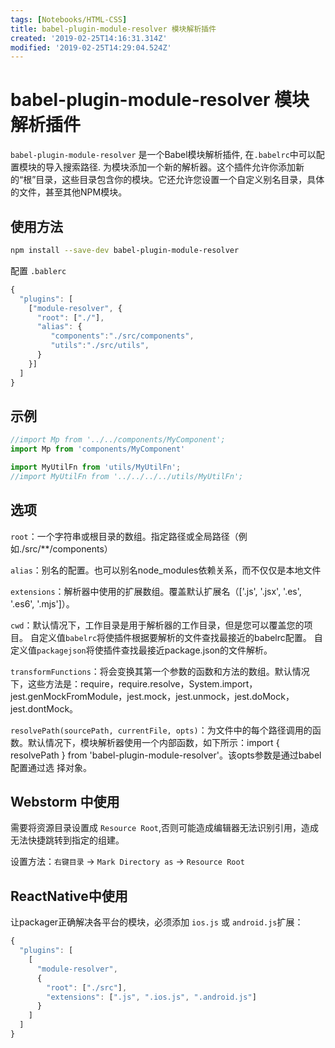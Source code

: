 ```yaml
---
tags: [Notebooks/HTML-CSS]
title: babel-plugin-module-resolver 模块解析插件
created: '2019-02-25T14:16:31.314Z'
modified: '2019-02-25T14:29:04.524Z'
---
```


# babel-plugin-module-resolver 模块解析插件

`babel-plugin-module-resolver` 是一个Babel模块解析插件, 在`.babelrc`中可以配置模块的导入搜索路径. 为模块添加一个新的解析器。这个插件允许你添加新的“根”目录，这些目录包含你的模块。它还允许您设置一个自定义别名目录，具体的文件，甚至其他NPM模块。


## 使用方法

```bash
npm install --save-dev babel-plugin-module-resolver 
```

配置 ` .bablerc `

```js
{
  "plugins": [
    ["module-resolver", {
      "root": ["./"],
      "alias": {
         "components":"./src/components",
         "utils":"./src/utils",
      }
    }]
  ]
}
```

	
## 示例


```js
//import Mp from '../../components/MyComponent'; 
import Mp from 'components/MyComponent' 

import MyUtilFn from 'utils/MyUtilFn'; 
//import MyUtilFn from '../../../../utils/MyUtilFn'; 
```
	

## 选项

`root`：一个字符串或根目录的数组。指定路径或全局路径（例如./src/**/components）

`alias`：别名的配置。也可以别名node_modules依赖关系，而不仅仅是本地文件

`extensions`：解析器中使用的扩展数组。覆盖默认扩展名（['.js', '.jsx', '.es', '.es6', '.mjs']）。

`cwd`：默认情况下，工作目录是用于解析器的工作目录，但是您可以覆盖您的项目。
自定义值`babelrc`将使插件根据要解析的文件查找最接近的babelrc配置。
自定义值`packagejson`将使插件查找最接近package.json的文件解析。

`transformFunctions`：将会变换其第一个参数的函数和方法的数组。默认情况下，这些方法是：require，require.resolve，System.import，jest.genMockFromModule，jest.mock，jest.unmock，jest.doMock，jest.dontMock。

`resolvePath(sourcePath, currentFile, opts)`：为文件中的每个路径调用的函数。默认情况下，模块解析器使用一个内部函数，如下所示：import { resolvePath } from 'babel-plugin-module-resolver'。该opts参数是通过babel配置通过选
择对象。

## Webstorm 中使用

需要将资源目录设置成 `Resource Root`,否则可能造成编辑器无法识别引用，造成无法快捷跳转到指定的组建。

设置方法：`右键目录` -> `Mark Directory as` -> `Resource Root`

## ReactNative中使用

让packager正确解决各平台的模块，必须添加 `ios.js` 或 `android.js`扩展：

```js
{
  "plugins": [
    [
      "module-resolver",
      {
        "root": ["./src"],
        "extensions": [".js", ".ios.js", ".android.js"]
      }
    ]
  ]
}

```
